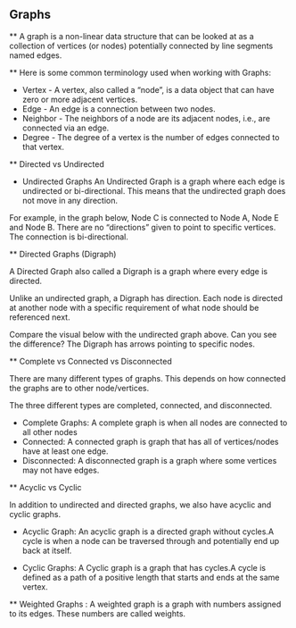 ## Graphs

** A graph is a non-linear data structure that can be looked at as a collection of vertices (or nodes) potentially connected by line segments named edges.

** Here is some common terminology used when working with Graphs:

- Vertex - A vertex, also called a “node”, is a data object that can have zero or more adjacent vertices.
- Edge - An edge is a connection between two nodes.
- Neighbor - The neighbors of a node are its adjacent nodes, i.e., are connected via an edge.
- Degree - The degree of a vertex is the number of edges connected to that vertex.

** Directed vs Undirected

- Undirected Graphs
An Undirected Graph is a graph where each edge is undirected or bi-directional. This means that the undirected graph does not move in any direction.

For example, in the graph below, Node C is connected to Node A, Node E and Node B. There are no “directions” given to point to specific vertices. The connection is bi-directional.

** Directed Graphs (Digraph)

A Directed Graph also called a Digraph is a graph where every edge is directed.

Unlike an undirected graph, a Digraph has direction. Each node is directed at another node with a specific requirement of what node should be referenced next.

Compare the visual below with the undirected graph above. Can you see the difference? The Digraph has arrows pointing to specific nodes.

** Complete vs Connected vs Disconnected

There are many different types of graphs. This depends on how connected the graphs are to other node/vertices.

The three different types are completed, connected, and disconnected.

- Complete Graphs: A complete graph is when all nodes are connected to all other nodes
- Connected: A connected graph is graph that has all of vertices/nodes have at least one edge.
- Disconnected: A disconnected graph is a graph where some vertices may not have edges.

** Acyclic vs Cyclic

In addition to undirected and directed graphs, we also have acyclic and cyclic graphs.

- Acyclic Graph: An acyclic graph is a directed graph without cycles.A cycle is when a node can be traversed through and potentially end up back at itself.

- Cyclic Graphs: A Cyclic graph is a graph that has cycles.A cycle is defined as a path of a positive length that starts and ends at the same vertex.

** Weighted Graphs : A weighted graph is a graph with numbers assigned to its edges. These numbers are called weights. 





